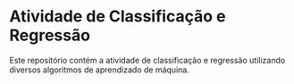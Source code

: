 # Atividade de Classificação e Regressão

Este repositório contém a atividade de classificação e regressão utilizando diversos algoritmos de aprendizado de máquina. 
